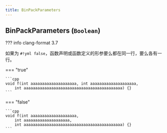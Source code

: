```yaml
---
title: BinPackParameters
---
```


## BinPackParameters (`Boolean`)

??? info
    clang-format 3.7

如果为 `#!yml false`，函数声明或函数定义的形参要么都在同一行，要么各有一行。

=== "true"

    ```cpp
    void f(int aaaaaaaaaaaaaaaaaaaa, int aaaaaaaaaaaaaaaaaaaa,
        int aaaaaaaaaaaaaaaaaaaaaaaaaaaaaaaaaaaaaaaaaaa) {}
    ```

=== "false"

    ```cpp
    void f(int aaaaaaaaaaaaaaaaaaaa,
        int aaaaaaaaaaaaaaaaaaaa,
        int aaaaaaaaaaaaaaaaaaaaaaaaaaaaaaaaaaaaaaaaaaa) {}
    ```

